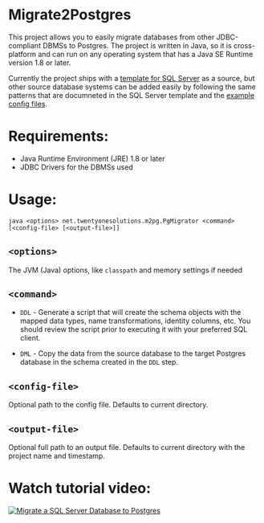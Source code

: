 # Migrate2Postgres

This project allows you to easily migrate databases from other JDBC-compliant DBMSs to Postgres.  The project is written in Java, so it is cross-platform and can run on any operating system that has a Java SE Runtime version 1.8 or later.

Currently the project ships with a [template for SQL Server](src/main/resources/templates/ms-sql-server.conf) as a source, but other source database systems can be added easily by following the same patterns that are documneted in the SQL Server template and the [example config files](examples/conf).

# Requirements:

 - Java Runtime Environment (JRE) 1.8 or later
 - JDBC Drivers for the DBMSs used

# Usage: 

    java <options> net.twentyonesolutions.m2pg.PgMigrator <command> [<config-file> [<output-file>]]

  `<options>`
--
The JVM (Java) options, like `classpath` and memory settings if needed

  `<command>`
--
 - `DDL` - Generate a script that will create the schema objects with the mapped data types, name transformations, identity columns, etc.  You should review the script prior to executing it with your preferred SQL client.
 
 - `DML` - Copy the data from the source database to the target Postgres database in the schema created in the `DDL` step.

  `<config-file>`
--
Optional path to the config file. Defaults to current directory.

  `<output-file>`
--
Optional full path to an output file. Defaults to current directory with the project name and timestamp.

# Watch tutorial video:

[![Migrate a SQL Server Database to Postgres](http://img.youtube.com/vi/5eF9_UB73TI/0.jpg)](http://www.youtube.com/watch?v=5eF9_UB73TI "How to Easily Migrate a SQL Server Database to Postgres")
